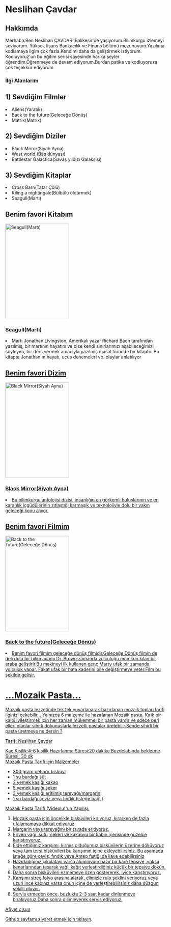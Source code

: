 <!DOCTYPE html>
<html lang="tr">
    <head>
        <meta charset="UTF-8">
        <meta name="site" content="hakkimda">
        <title>www.Patika.dev ile HTML Ödev 1</title>
        <! -- Head bölümü -->
    </head>
    <body>
        <h1>Neslihan Çavdar</h1>
        <h2>Hakkımda</h2>
        <! -- Başlıklar -->
        <p>Merhaba.Ben Neslihan ÇAVDAR! Balıkesir'de yaşıyorum.Bilimkurgu izlemeyi seviyorum.
            Yüksek lisans Bankacılık ve Finans bölümü mezunuyum.Yazılıma kodlamaya ilgim çok fazla.Kendimi daha da geliştirmek istiyorum.
            Kodluyoruz'un bu eğitim serisi sayesinde harika şeyler öğrendim.Öğrenmeye de devam ediyorum.Burdan patika ve kodluyoruza çok teşekkür ediyorum  </p>
        <h3> İlgi Alanlarım </h3>
        <h2> 1) Sevdiğim Filmler</h2
        <ol>
            <li>Aliens(Yaratık)</li>
            <li>Back to the future(Geleceğe Dönüş)</li>
            <li>Matrix(Matrix)</li>
       <h2> 2) Sevdiğim Diziler </h2
        <ol>
           <li>Black Mirror(Siyah Ayna)</li>
            <li>West world (Batı dünyası)</li>
            <li>Battlestar Galactica(Savaş yıldızı Galaksisi)</li>
           </ol>
        <h2> 3) Sevdiğim Kitaplar </h2
        <ol>
            <li>Cross Barn(Tatar Çölü)</li>
            <li>Kiling a nightingale(Bülbülü öldürmek)</li>
            <li>Seagull(Martı)</li>
           <h2> Benim favori Kitabım </h2>
           <img src = "https://m.media-amazon.com/images/I/416DnwYeh+L._AC_SY1000_.jpg" alt = "Seagull(Martı) "width="200" height="300" >
            <h3> Seagull(Martı)</h3>
        <li>Martı Jonathan Livingston, Amerikalı yazar Richard Bach tarafından yazılmış, bir martının hayatını ve bize kendi sınırlarımızı aşabileceğimizi söyleyen, bir ders vermek amacıyla yazılmış masal türünde bir kitaptır. Bu kitapta Jonathan'ın hayatı, uçuş denemeleri vb. olaylar anlatılıyor </li>
            <a href ="https://www.bkmkitap.com/marti-jonathan-livingston-dorduncu-bolum-ilavesiyle" target="_blank">
           <h2> Benim favori Dizim </h2>
           <img src = "https://img.kitapyurdu.com/v1/getImage/fn:51059/wh:true/wi:800" alt = " Black Mirror(Siyah Ayna)"width="200" height="300" >
           <h3> Black Mirror(Siyah Ayna)</h3>
        <li> Bu bilimkurgu antolojisi dizisi, insanlığın en görkemli buluşlarının ve en karanlık içgüdülerinin zıtlaştığı karmaşık ve teknolojiyle dolu bir yakın geleceği konu alıyor.</li>
            <h2> Benim favori Filmim </h2>
            <img src = "https://www.indyturk.com/sites/default/files/styles/1368x911/public/article/main_image/2019/12/28/246201-1682617389.jpg?itok=mVk1mQH1" alt = " Back to the future(Geleceğe Dönüş)"width="200" height="300" >
            <h3> Back to the future(Geleceğe Dönüş)</h3>
        <li>
            Benim favori filmim geleceğe dönüş filmidir.Geleceğe Dönüş filmin de deli dolu bir bilim adamı Dr. Brown
            zamanda yolculuğu mümkün kılan bir araba geliştirir.Bu makineyi ilk kullanan genç Marty ufak bir zamanda yolculuk yapar.
            Fakat ufak bir hata  kaderini bile değiştirmeye yeter.Film bu şekilde gelişir.  </li>
        </ol>

<!DOCTYPE html>
<html lang="en">

<head>
    <meta charset="UTF-8">
    <meta http-equiv="X-UA-Compatible" content="IE=edge">
    <meta name="viewport" content="width=device-width, initial-scale=1.0">
    <title>My Page</title>
    <link rel="stylesheet" href="style.css">
    <link rel="preconnect" href="https://fonts.googleapis.com">
    <link rel="preconnect" href="https://fonts.gstatic.com" crossorigin>
    <link href="https://fonts.googleapis.com/css2?family=Roboto+Mono:wght@100&display=swap" rel="stylesheet">
</head>

<body>
    <h1>...Mozaik Pasta...</h1>
    <p id="introduction">Mozaik pasta lezzetinde tek tek yuvarlanarak hazırlanan mozaik topları tarifi ilginizi çekebilir... Yalnızca 6 malzeme ile hazırlanan Mozaik pasta.
        Kırık bir kalbi iyileştirmek için her zaman mükemmel bir pasta vardır ve sdece peri elleri olanlar sihirli dokunuşlarla lezzetli pastalar üretebilir.Sende sihirli bir pasta üretmeye ne dersin ?</p>
    <p><b>Tarif:</b> Neslihan Çavdar</p>
    <div id="content">
        <div id="title">
            <span class="info"><span>Kaç Kişilik:</span>4-6 kişilik</span>
            <span class="info"><span>Hazırlanma Süresi:</span>20 dakika</span>
            <span class="info"><span>Buzdolabında bekletme Süresi:</span> 30 dk </span>
        </div>
        <div>
            <span class="heading">Mozaik Pasta Tarifi için Malzemeler</span>
            <ul>
                <li>300 gram petibör bisküvi</li>
                <li>1 su bardağı süt  </li>
                <li>3 yemek kaşığı kakao</li>
                <li>5 yemek kaşığı şeker</li>
                <li>3 yemek kaşığı eritilmiş tereyağı/margarin  </li>
                <li>1 su bardağı ceviz veya fındık (isteğe bağlı)</li>
            </ul>
        </div>
        <div>
            <span class="heading">Mozaik Pasta Tarifi (Videolu)'un Yapılışı:</span>
            <ol>
                <li>Mozaik pasta için öncelikle bisküvileri kırıyoruz, kırarken de fazla ufalamamaya dikkat ediyoruz </li>
                <li>Margarin veya tereyağını bir tavada eritiyoruz.</li>
                <li>Eriyen yağı, sütü, şekeri ve kakaoyu bir kabın içerisinde güzelce karıştırıyoruz.</li>
                <li>Elde ettiğimiz karışımı, kırmış olduğumuz bisküvilerin üzerine döküyoruz veya tam tersi bisküvileri bu karışımın içine ekleyebilirsiniz.
                 Bu aşamada isteğe göre ceviz, fındık veya Antep fıstığı da ilave edebilirsiniz</li>
                <li>Hazırladığınız çikolatayı varsa alüminyum hazır bir kare tepsiye, yoksa kenarlarından taşarak yağlı
                    kağıt yerleştirdiğiniz küçük bir tepsiye dökün.</li>
                <li>Daha sonra bisküvileri ezmemeye özen göstererek, iyice karıştırıyoruz.</li>
                <li>Karışımı streç folyo arasına alarak, elimizle rulo şeklini veriyoruz veya uzun ince kabınız varsa onun içine de yerleştirebilirsiniz daha düzgün şekilli oluyor.</li>
                <li>Servis etmeden önce, buzlukta 2-3 saat kadar dinlenmeye bırakıyoruz.Daha sonra dilimleyerek servis ediyoruz.</li>
            </ol>
        </div>
        <span class="Afiyet">Afiyet olsun</span>
    </div>
        <! -- sıralı liste -->
        <p>Github sayfamı ziyaret etmek için <a href="https://github.com/Neslihan110 " target="_blank">tıklayın</a>.</p>
        <! -- link verme ve linki yeni sayfada açma -->
    </body>
</html>
        
